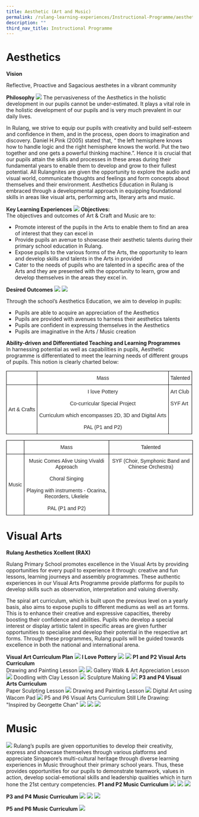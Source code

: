 ```yaml
---
title: Aesthetic (Art and Music)
permalink: /rulang-learning-experiences/Instructional-Programme/aesthetic-art-and-music
description: ""
third_nav_title: Instructional Programme
---
```

# Aesthetics
**Vision**

Reflective, Proactive and Sagacious aesthetes in a vibrant community

**Philosophy**
![](/images/01%20Philosophy.jpg)
The pervasiveness of the Aesthetics in the holistic development in our pupils cannot be under-estimated. It plays a vital role in the holistic development of our pupils and is very much prevalent in our daily lives.

In Rulang, we strive to equip our pupils with creativity and build self-esteem and confidence in them, and in the process, open doors to imagination and discovery. Daniel H.Pink (2005) stated that, “ the left hemisphere knows how to handle logic and the right hemisphere knows the world. Put the two together and one gets a powerful thinking machine.”. Hence it is crucial that our pupils attain the skills and processes in these areas during their fundamental years to enable them to develop and grow to their fullest potential. All Rulangnites are given the opportunity to explore the audio and visual world, communicate thoughts and feelings and form concepts about themselves and their environment. Aesthetics Education in Rulang is embraced through a developmental approach in equipping foundational skills in areas like visual arts, performing arts, literary arts and music.

**Key Learning Experiences**
![](/images/02%20Objectives.jpg)
**Objectives:**<br>
The objectives and outcomes of Art & Craft and Music are to:
* Promote interest of the pupils in the Arts to enable them to find an area of interest that they can excel in
*  Provide pupils an avenue to showcase their aesthetic talents during their primary school education in Rulang.
*  Expose pupils to the various forms of the Arts, the opportunity to learn and develop skills and talents in the Arts in provided
*  Cater to the needs of pupils who are talented in a specific area of the Arts and they are presented with the opportunity to learn, grow and develop themselves in the areas they excel in.

**Desired Outcomes**
![](/images/03%20Desired%20Outcome%201.jpg)
![](/images/03%20Desired%20Outcome%202.jpg)

Through the school’s Aesthetics Education, we aim to develop in pupils:
* Pupils are able to acquire an appreciation of the Aesthetics
* Pupils are provided with avenues to harness their aesthetics talents
* Pupils are confident in expressing themselves in the Aesthetics
* Pupils are imaginative in the Arts / Music creation

**Ability-driven and Differentiated Teaching and Learning Programmes**<br>
In harnessing potential as well as capabilities in pupils, Aesthetic programme is differentiated to meet the learning needs of different groups of pupils. This notion is clearly charted below:

<style type="text/css">
.tg  {border-collapse:collapse;border-spacing:0;}
.tg td{border-color:black;border-style:solid;border-width:1px;font-family:Arial, sans-serif;font-size:14px;
  overflow:hidden;padding:10px 5px;word-break:normal;}
.tg th{border-color:black;border-style:solid;border-width:1px;font-family:Arial, sans-serif;font-size:14px;
  font-weight:normal;overflow:hidden;padding:10px 5px;word-break:normal;}
.tg .tg-baqh{text-align:center;vertical-align:top}
.tg .tg-a3j2{background-color:#FFF;color:#222;text-align:center;vertical-align:middle}
.tg .tg-lygy{background-color:#FFF;color:#222;text-align:center;vertical-align:top}
.tg .tg-tsok{background-color:#FFF;color:#222;text-align:left;vertical-align:top}
</style>
<table class="tg">
<thead>
  <tr>
    <th class="tg-a3j2"></th>
    <th class="tg-a3j2">Mass</th>
    <th class="tg-baqh">Talented</th>
  </tr>
</thead>
<tbody>
  <tr>
    <td class="tg-a3j2"><span style="color:#222;background-color:transparent">Art &amp; Crafts</span></td>
    <td class="tg-lygy">I love Pottery<br><br>Co-curricular Special Project<br><br>Curriculum which encompasses 2D, 3D and Digital Arts<br><br>PAL (P1 and P2)<br></td>
    <td class="tg-tsok">Art Club<br><br>SYF Art</td>
  </tr>
</tbody>
</table>

<style type="text/css">
.tg  {border-collapse:collapse;border-spacing:0;}
.tg td{border-color:black;border-style:solid;border-width:1px;font-family:Arial, sans-serif;font-size:14px;
  overflow:hidden;padding:10px 5px;word-break:normal;}
.tg th{border-color:black;border-style:solid;border-width:1px;font-family:Arial, sans-serif;font-size:14px;
  font-weight:normal;overflow:hidden;padding:10px 5px;word-break:normal;}
.tg .tg-baqh{text-align:center;vertical-align:top}
.tg .tg-a3j2{background-color:#FFF;color:#222;text-align:center;vertical-align:middle}
.tg .tg-lygy{background-color:#FFF;color:#222;text-align:center;vertical-align:top}
</style>
<table class="tg">
<thead>
  <tr>
    <th class="tg-a3j2"></th>
    <th class="tg-a3j2"><span style="color:#222;background-color:transparent">Mass</span></th>
    <th class="tg-baqh">Talented</th>
  </tr>
</thead>
<tbody>
  <tr>
    <td class="tg-a3j2"><span style="color:#222;background-color:transparent">Music</span></td>
    <td class="tg-lygy">  Music Comes Alive Using Vivaldi Approach<br><br> Choral Singing<br><br> Playing with instruments - Ocarina, Recorders, Ukelele<br><br> PAL (P1 and P2)</td>
    <td class="tg-lygy">SYF (Choir, Symphonic Band and Chinese Orchestra)</td>
  </tr>
</tbody>
</table>

# Visual Arts
**Rulang Aesthetics Xcellent (RAX)**

Rulang Primary School promotes excellence in the Visual Arts by providing opportunities for every pupil to experience it through: creative and fun lessons, learning journeys and assembly programmes. These authentic experiences in our Visual Arts Programme provide platforms for pupils to develop skills such as observation, interpretation and valuing diversity.

The spiral art curriculum, which is built upon the previous level on a yearly basis, also aims to expose pupils to different mediums as well as art forms. This is to enhance their creative and expressive capacities, thereby boosting their confidence and abilities. Pupils who develop a special interest or display artistic talent in specific areas are given further opportunities to specialise and develop their potential in the respective art forms. Through these programmes, Rulang pupils will be guided towards excellence in both the national and international arena.

**Visual Art Curriculum Plan**
![](/images/04%20Visual%20Arts%20Education%20in%20Rulang.jpg)
**I Love Pottery**
![](/images/05%20I%20love%20Pottery%201.jpg)
![](/images/05%20I%20love%20Pottery%202.jpg)
**P1 and P2 Visual Arts Curriculum**<br>
Drawing and Painting Lesson
![](/images/06%20P1%20P2%20Visual%20Arts%20Curriculum%20-%20Drawing%20Painting%201.jpg)
![](/images/06%20P1%20P2%20Visual%20Arts%20Curriculum%20-%20Drawing%20Painting%202.jpg)
Gallery Walk & Art Appreciation Lesson
![](/images/06%20P1%20P2%20Visual%20Arts%20Curriculum%20-%20Gallery%20Walk%203.jpg)
Doodling with Clay Lesson
![](/images/06%20P1%20P2%20Visual%20Arts%20Curriculum%20-%20Doodling%20with%20Clay%204.jpg)
Sculpture Making
![](/images/06%20P1%20P2%20Visual%20Arts%20Curriculum%20-%20Sculpture.jpg)
**P3 and P4 Visual Arts Curriculum**<br>
Paper Sculpting Lesson
![](/images/07%20P3%20P4%20Visual%20Arts%20Curriculum%20-%20Paper%20Sculpting%201.jpg)
Drawing and Painting Lesson
![](/images/07%20P3%20P4%20Visual%20Arts%20Curriculum%20-%20Drawing%20and%20Painting.jpg)
Digital Art using Wacom Pad
![](/images/07%20P3%20P4%20Visual%20Arts%20Curriculum%20-%20Museum%20Based%20Learning%204.jpg)
P5 and P6 Visual Arts Curriculum
Still Life Drawing: "Inspired by Georgette Chan"
![](/images/08%20P5%20P6%20Visual%20Arts%20Curriculum%20-%20Still%20Life%201.jpg)
![](/images/08%20P5%20P6%20Visual%20Arts%20Curriculum%20-%20Still%20Life%202.jpg)
![](/images/08%20P5%20P6%20Visual%20Arts%20Curriculum%20-%20Still%20Life%203.jpg)

# Music
![](/images/09%20Music%20Framewok%20in%20Rulang.jpg)
Rulang’s pupils are given opportunities to develop their creativity, express and showcase themselves through various platforms and appreciate Singapore’s multi-cultural heritage through diverse learning experiences in Music throughout their primary school years. Thus, these provides opportunities for our pupils to demonstrate teamwork, values in action, develop social-emotional skills and leadership qualities which in turn hone the 21st century competencies.
**P1 and P2 Music Curriculum**
![](/images/09%20P1%20P2%20Music%20Curriculum%201.jpg)
![](/images/09%20P1%20P2%20Music%20Curriculum%202.jpg)
![](/images/09%20P1%20P2%20Music%20Curriculum%203.jpg)

**P3 and P4 Music Curriculum**
![](/images/09%20P3%20P4%20Music%20Curriculum%201.jpg)
![](/images/09%20P3%20P4%20Music%20Curriculum%202.jpg)
![](/images/09%20P3%20P4%20Music%20Curriculum%203.jpg)

**P5 and P6 Music Curriculum**
![](/images/09%20P5%20P6%20Music%20Curriculum%201.jpg)